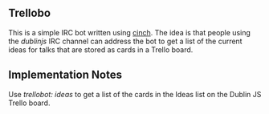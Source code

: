 ## Trellobo
This is a simple IRC bot written using [cinch](http://github.com/cinchrb/cinch). The idea is that people using the *dublinjs* IRC channel can address the bot to get a list of the current ideas for talks that are stored as cards in a Trello board. 
## Implementation Notes

Use *trellobot: ideas* to get a list of the cards in the Ideas list on the Dublin JS Trello board.

